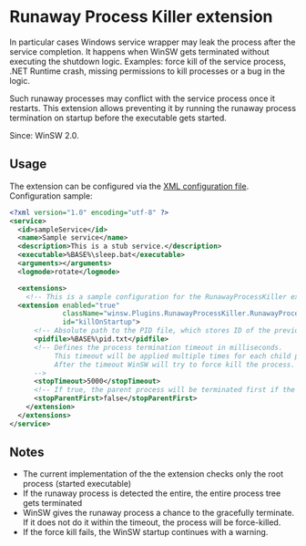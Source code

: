 # Runaway Process Killer extension

In particular cases Windows service wrapper may leak the process after the service completion.
It happens when WinSW gets terminated without executing the shutdown logic.
Examples: force kill of the service process, .NET Runtime crash, missing permissions to kill processes or a bug in the logic.

Such runaway processes may conflict with the service process once it restarts.
This extension allows preventing it by running the runaway process termination on startup before the executable gets started.

Since: WinSW 2.0.

## Usage

The extension can be configured via the [XML configuration file](../xmlConfigFile.md). Configuration sample:

```xml
<?xml version="1.0" encoding="utf-8" ?>
<service>
  <id>sampleService</id>
  <name>Sample service</name>
  <description>This is a stub service.</description>
  <executable>%BASE%\sleep.bat</executable>
  <arguments></arguments>
  <logmode>rotate</logmode>

  <extensions>
	<!-- This is a sample configuration for the RunawayProcessKiller extension. -->
  <extension enabled="true" 
             className="winsw.Plugins.RunawayProcessKiller.RunawayProcessKillerExtension"
             id="killOnStartup">
      <!-- Absolute path to the PID file, which stores ID of the previously launched process. -->
      <pidfile>%BASE%\pid.txt</pidfile>
      <!-- Defines the process termination timeout in milliseconds. 
           This timeout will be applied multiple times for each child process.
           After the timeout WinSW will try to force kill the process.
      -->
      <stopTimeout>5000</stopTimeout>
      <!-- If true, the parent process will be terminated first if the runaway process gets terminated. -->
      <stopParentFirst>false</stopParentFirst>
    </extension>
  </extensions>
</service>
```

## Notes

* The current implementation of the the extension checks only the root process (started executable)
* If the runaway process is detected the entire, the entire process tree gets terminated
* WinSW gives the runaway process a chance to the gracefully terminate. 
If it does not do it within the timeout, the process will be force-killed.
* If the force kill fails, the WinSW startup continues with a warning.
